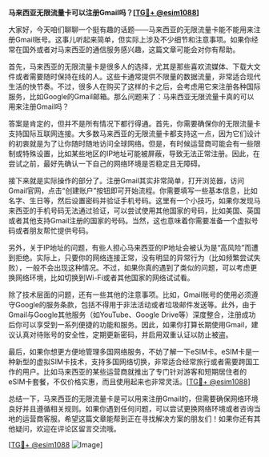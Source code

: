 **马来西亚无限流量卡可以注册Gmail吗？[[TG💪+ @esim1088](https://t.me/s/esim1088)]**

大家好，今天咱们聊聊一个挺有趣的话题——马来西亚的无限流量卡能不能用来注册Gmail账号。这事儿听起来简单，但实际上涉及不少细节和注意事项。如果你经常在国外或者对马来西亚的通信服务感兴趣，这篇文章可能会对你有帮助。

首先，马来西亚的无限流量卡是很多人的选择，尤其是那些喜欢流媒体、下载大文件或者需要随时保持在线的人。这些卡通常提供不限量的数据流量，非常适合现代生活的快节奏。不过，很多人在购买了这样的卡之后，会考虑用它来注册各种国际服务，比如Google的Gmail邮箱。那么问题来了：马来西亚无限流量卡真的可以用来注册Gmail吗？

答案是肯定的，但并不是所有情况下都行得通。首先，你需要确保你的无限流量卡支持国际互联网连接。大多数马来西亚的无限流量卡都支持这一点，因为它们设计的初衷就是为了让你随时随地访问全球网络。但是，有时候运营商可能会有一些限制或特殊设置，比如某些地区的IP地址可能被屏蔽，导致无法正常注册。因此，在尝试之前，最好先确认一下自己的网络环境是否稳定且无障碍。

接下来就是实际操作的部分了。注册Gmail其实非常简单，打开浏览器，访问Gmail官网，点击“创建账户”按钮即可开始流程。你需要填写一些基本信息，比如名字、生日等，然后设置密码并验证手机号码。这里有一个小技巧，如果你发现马来西亚的手机号码无法通过验证，可以尝试使用其他国家的号码，比如美国、英国或者其他支持Gmail注册的国家的号码。当然，这也意味着你需要准备一个虚拟号码或者朋友帮忙提供号码。

另外，关于IP地址的问题，有些人担心马来西亚的IP地址会被认为是“高风险”而遭到拒绝。实际上，只要你的网络连接正常，没有明显的异常行为（比如频繁尝试失败），一般不会出现这种情况。不过，如果你真的遇到了类似的问题，可以考虑更换网络环境，比如切换到Wi-Fi或者其他国家的网络试试看。

除了技术层面的问题，还有一些其他的注意事项。比如，Gmail账号的使用必须遵守Google的服务条款，包括不得用于非法活动或者垃圾邮件发送等。此外，由于Gmail与Google其他服务（如YouTube、Google Drive等）深度整合，注册成功后你可以享受到一系列便捷的功能和服务。因此，如果你打算长期使用Gmail，建议认真对待账号的安全性，定期更新密码，并启用双重认证以防止被盗。

最后，如果你想更方便地管理多国网络服务，不妨了解一下eSIM卡。eSIM卡是一种新型的虚拟SIM卡技术，支持多国网络切换，非常适合经常旅行或者需要跨国工作的用户。比如马来西亚的某些运营商就推出了专门针对游客和短期居住者的eSIM卡套餐，不仅价格实惠，而且使用起来也非常灵活。[[TG💪+ @esim1088](https://t.me/s/esim1088)]

总结一下，马来西亚的无限流量卡是可以用来注册Gmail的，但需要确保网络环境良好并且遵循相关规则。如果你遇到任何问题，可以尝试更换网络环境或者咨询当地的运营商客服。希望这篇文章能帮到正在寻找解决方案的朋友们！如果你还有其他疑问，欢迎在评论区留言交流哦。

[[TG💪+ @esim1088](https://t.me/s/esim1088) ![Image](https://i.postimg.cc/4NQfJmqS/Snipaste-2025-05-13-00-14-12.png)]